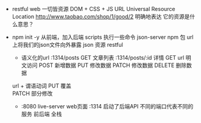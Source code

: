 - restful web
  一切皆资源
  DOM + CSS + JS
  URL Universal Resource Location
  http://www.taobao.com/shop/1/good/2
  明确地表达  它的资源是什么意思？


- npm init -y  从前端，加入后端
  scripts 执行一些命令
  json-server npm 包
  url 上将我们的json文件向外暴露
  json 资源 restful 
  - 语义化的url
  :1314/posts GET 文章列表
  :1314/posts/:id 详情
  GET url 明文访问
  POST 新增数据
  PUT 修改数据
  PATCH 修改数据
  DELETE  删除数据

  url + 谓语动词
  PUT   覆盖  
  PATCH   部分修改

  - :8080 live-server web页面
    :1314 启动了后端API
    不同的端口代表不同的服务
    前后端  全栈
